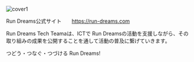 ![cover1](https://user-images.githubusercontent.com/16116126/194901429-f14673c5-d7b1-405d-a0c6-321da1612227.jpeg)

Run Dreams公式サイト　　https://run-dreams.com

Run Dreams Tech Teamaは、ICTで Run Dreamsの活動を支援しながら、その取り組みの成果を公開することを通して活動の普及に繋げていきます。

つどう・つなぐ・つづける Run Dreams!
